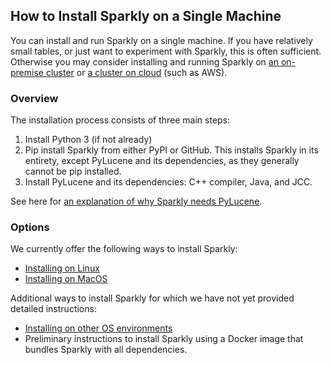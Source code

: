 ## How to Install Sparkly on a Single Machine

You can install and run Sparkly on a single machine. If you have relatively small tables, or just want to experiment with Sparkly, this is often sufficient. Otherwise you may consider installing and running Sparkly on [an on-premise cluster]() or [a cluster on cloud]() (such as AWS). 

### Overview

The installation process consists of three main steps: 
1. Install Python 3 (if not already)
2. Pip install Sparkly from either PyPI or GitHub. This installs Sparkly in its entirety, except PyLucene and its dependencies, as they generally cannot be pip installed.
3. Install PyLucene and its dependencies: C++ compiler, Java, and JCC.

See here for [an explanation of why Sparkly needs PyLucene](./why-pylucene.md).

### Options

We currently offer the following ways to install Sparkly: 
* [Installing on Linux](./install-single-machine-linux.md)
* [Installing on MacOS](./install-single-machine-macOS.md)

Additional ways to install Sparkly for which we have not yet provided detailed instructions: 
* [Installing on other OS environments](./install-single-machine-otherOS.md)
* Preliminary instructions to install Sparkly using a Docker image that bundles Sparkly with all dependencies.  

